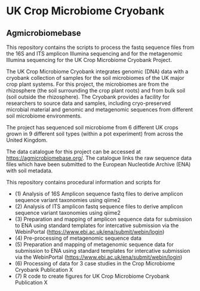 # UK Crop Microbiome Cryobank
## Agmicrobiomebase

This repository contains the scripts to process the fastq sequence files from the 16S and ITS amplicon Illumina sequencing and for the metagenomic Illumina sequencing for the UK Crop Microbiome Cryobank Project.

The UK Crop Microbiome Cryobank integrates genomic (DNA) data with a cryobank collection of samples for the soil microbiomes of the UK major crop plant systems. 
For this project, the microbiomes are from the rhizosphere (the soil surrounding the crop plant roots) and from bulk soil (soil outside the rhizosphere). 
The Cryobank provides a facility for researchers to source data and samples, including cryo-preserved microbial material and genomic and metagenomic sequences from different soil microbiome environments. 

The project has sequenced soil microbiome from 6 different UK crops grown in 9 different soil types (within a pot experiment) from across the United Kingdom.

The data catalogue for this project can be accessed at https://agmicrobiomebase.org/. 
The catalogue links the raw sequence data files which have been submitted to the European Nucleotide Archive (ENA) with soil metadata.

This repository contains procedural information and scripts for 
- (1) Analysis of 16S Amplicon sequence fastq files to derive amplicon sequence variant taxonomies using qiime2
- (2) Analysis of ITS amplicon fastq sequence files to derive amplicon sequence variant taxonomies using qiime2
- (3) Preparation and mapping of amplicon sequence data for submission to ENA using standard templates for intercative submission via the WebinPortal (https://www.ebi.ac.uk/ena/submit/webin/login)
- (4) Pre-processing of metagenomic sequence data
- (5) Preparation and mapping of metagenomic sequence data for submission to ENA using standard templates for intercative submission via the WebinPortal (https://www.ebi.ac.uk/ena/submit/webin/login)
- (6) Processing of data for 3 case studies in the Crop Microbiome Cryobank Publication X
- (7) R code to create figures for UK Crop Microbiome Cryobank Publication X

